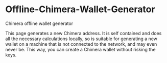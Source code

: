 # Offline-Chimera-Wallet-Generator

Chimera offline wallet generator

This page generates a new Chimera address. It is self contained and does all the necessary calculations locally, so is suitable for generating a new wallet on a machine that is not connected to the network, and may even never be. This way, you can create a Chimera wallet without risking the keys.

